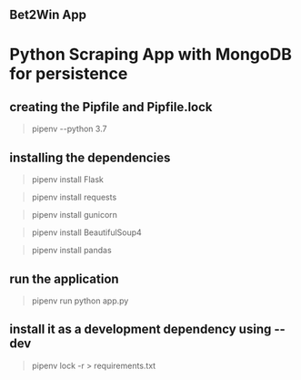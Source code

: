 ## Bet2Win App
# Python Scraping App with MongoDB for persistence

## creating the Pipfile and Pipfile.lock
> pipenv --python 3.7

## installing the dependencies
> pipenv install Flask

> pipenv install requests

> pipenv install gunicorn

> pipenv install BeautifulSoup4

> pipenv install pandas


## run the application
> pipenv run python app.py

## install it as a development dependency using --dev
> pipenv lock -r > requirements.txt
